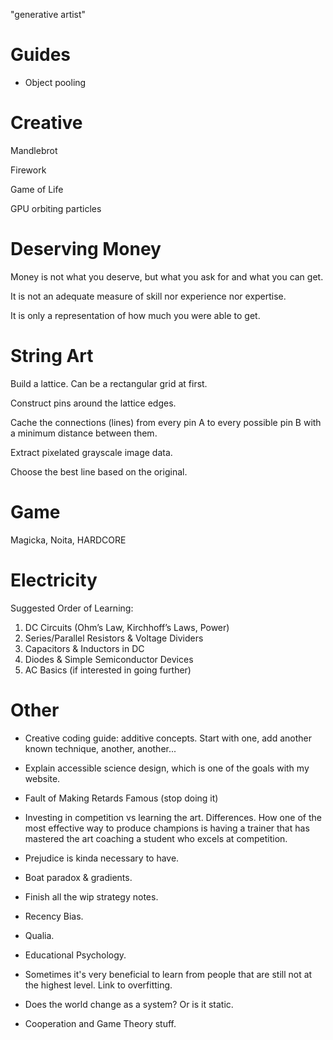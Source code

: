 "generative artist"

# Guides

- Object pooling

# Creative

Mandlebrot

Firework

Game of Life

GPU orbiting particles

# Deserving Money

Money is not what you deserve, but what you ask for and what you can get.

It is not an adequate measure of skill nor experience nor expertise.

It is only a representation of how much you were able to get.

# String Art

Build a lattice. Can be a rectangular grid at first.

Construct pins around the lattice edges.

Cache the connections (lines) from every pin A to every possible pin B with a minimum distance between them.

Extract pixelated grayscale image data.

Choose the best line based on the original.

# Game

Magicka, Noita, HARDCORE

# Electricity

Suggested Order of Learning:

1. DC Circuits (Ohm’s Law, Kirchhoff’s Laws, Power)
2. Series/Parallel Resistors & Voltage Dividers
3. Capacitors & Inductors in DC
4. Diodes & Simple Semiconductor Devices
5. AC Basics (if interested in going further)

# Other

- Creative coding guide: additive concepts. Start with one, add another known technique, another, another...

- Explain accessible science design, which is one of the goals with my website.

- Fault of Making Retards Famous (stop doing it)

- Investing in competition vs learning the art. Differences. How one of the most effective way to produce champions is having a trainer that has mastered the art coaching a student who excels at competition.

- Prejudice is kinda necessary to have.

- Boat paradox & gradients.

- Finish all the wip strategy notes.

- Recency Bias.

- Qualia.

- Educational Psychology.

- Sometimes it's very beneficial to learn from people that
  are still not at the highest level. Link to overfitting.

- Does the world change as a system? Or is it static.

- Cooperation and Game Theory stuff.
